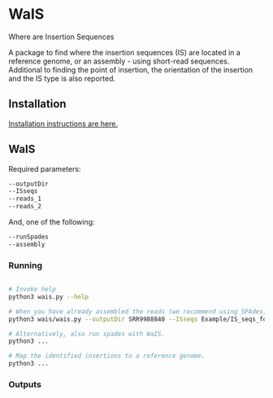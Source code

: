 # WaIS
Where are Insertion Sequences

A package to find where the insertion sequences (IS) are located in a reference genome, or an assembly - using short-read sequences. Additional to finding the point of insertion, the orientation of the insertion and the IS type is also reported.


## Installation

[Installation instructions are here.](Installation.md)


## WaIS

Required parameters: 
```sh 
--outputDir
--ISseqs
--reads_1
--reads_2 
```

And, one of the following:
```sh
--runSpades
--assembly
```

### Running 
```sh

# Invoke help 
python3 wais.py --help 

# When you have already assembled the reads (we recommend using SPAdes, it takes longer than SKEASA, but provides higher accuracy for identifying IS insertions).
python3 wais/wais.py --outputDir SRR9988840 --ISseqs Example/IS_seqs_found_in_BP.fasta --reads_1 Example/SRR9988840_1.fastq.gz --reads_2 Example/SRR9988840_2.fastq.gz --assembly Example/contigs.fasta 

# Alternatively, also run spades with WaIS. 
python3 ... 

# Map the identified insertions to a reference genome.
python3 ... 

```

### Outputs

